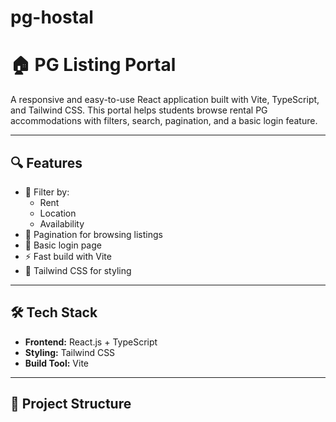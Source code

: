 # pg-hostal
# 🏠 PG Listing Portal

A responsive and easy-to-use React application built with Vite, TypeScript, and Tailwind CSS. This portal helps students browse rental PG accommodations with filters, search, pagination, and a basic login feature.

---

## 🔍 Features

- 🔎 Filter by:
  - Rent
  - Location
  - Availability
- 🧭 Pagination for browsing listings
- 🔐 Basic login page
- ⚡ Fast build with Vite
- 🎨 Tailwind CSS for styling

---

## 🛠 Tech Stack

- **Frontend:** React.js + TypeScript
- **Styling:** Tailwind CSS
- **Build Tool:** Vite

---

## 📂 Project Structure

